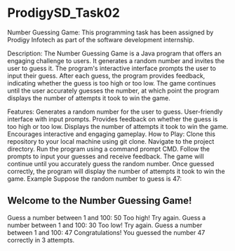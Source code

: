 # ProdigySD_Task02
Number Guessing Game:
This programming task has been assigned by Prodigy Infotech as part of the software development internship.

Description:
The Number Guessing Game is a Java program that offers an engaging challenge to users. It generates a random number and invites the user to guess it. The program's interactive interface prompts the user to input their guess. After each guess, the program provides feedback, indicating whether the guess is too high or too low. The game continues until the user accurately guesses the number, at which point the program displays the number of attempts it took to win the game.

Features:
Generates a random number for the user to guess.
User-friendly interface with input prompts.
Provides feedback on whether the guess is too high or too low.
Displays the number of attempts it took to win the game.
Encourages interactive and engaging gameplay.
How to Play:
Clone this repository to your local machine using git clone.
Navigate to the project directory.
Run the program using a command prompt CMD.
Follow the prompts to input your guesses and receive feedback.
The game will continue until you accurately guess the random number.
Once guessed correctly, the program will display the number of attempts it took to win the game.
Example
Suppose the random number to guess is 47:

Welcome to the Number Guessing Game!
-----------------------------------
Guess a number between 1 and 100: 50
Too high! Try again.
Guess a number between 1 and 100: 30
Too low! Try again.
Guess a number between 1 and 100: 47
Congratulations! You guessed the number 47 correctly in 3 attempts.
